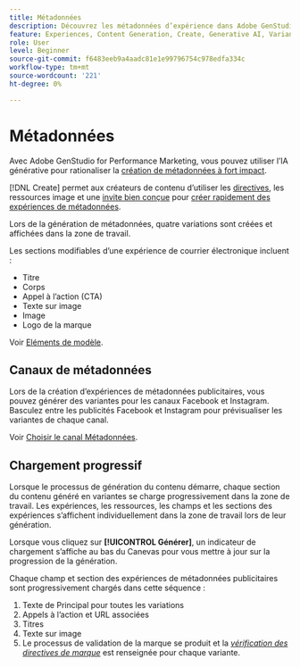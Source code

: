 ```yaml
---
title: Métadonnées
description: Découvrez les métadonnées d’expérience dans Adobe GenStudio for Performance Marketing.
feature: Experiences, Content Generation, Create, Generative AI, Variant Generation
role: User
level: Beginner
source-git-commit: f6483eeb9a4aadc81e1e99796754c978edfa334c
workflow-type: tm+mt
source-wordcount: '221'
ht-degree: 0%

---
```



# Métadonnées

Avec Adobe GenStudio for Performance Marketing, vous pouvez utiliser l’IA générative pour rationaliser la [création de métadonnées à fort impact](/help/user-guide/create/create-meta-ad.md).

[!DNL Create] permet aux créateurs de contenu d’utiliser les [directives](/help/user-guide/guidelines/overview.md), les ressources image et une [ invite bien conçue](/help/user-guide/effective-prompts.md) pour [créer rapidement des expériences de métadonnées](/help/user-guide/create/create-meta-ad.md).

Lors de la génération de métadonnées, quatre variations sont créées et affichées dans la zone de travail.

Les sections modifiables d’une expérience de courrier électronique incluent :

* Titre
* Corps
* Appel à l’action (CTA)
* Texte sur image
* Image
* Logo de la marque

Voir [Eléments de modèle](/help/user-guide/content/use-templates.md#template-elements).

<!-- ## Meta ad capabilities

Content creators and marketers can produce brand-consistent Meta ad experiences in GenStudio for Performance Marketing. -->

## Canaux de métadonnées

Lors de la création d’expériences de métadonnées publicitaires, vous pouvez générer des variantes pour les canaux Facebook et Instagram. Basculez entre les publicités Facebook et Instagram pour prévisualiser les variantes de chaque canal.

Voir [Choisir le canal Métadonnées](/help/user-guide/create/create-meta-ad.md#choose-meta-ads-channel).

## Chargement progressif

Lorsque le processus de génération du contenu démarre, chaque section du contenu généré en variantes se charge progressivement dans la zone de travail. Les expériences, les ressources, les champs et les sections des expériences s’affichent individuellement dans la zone de travail lors de leur génération.

Lorsque vous cliquez sur **[!UICONTROL Générer]**, un indicateur de chargement s’affiche au bas du Canevas pour vous mettre à jour sur la progression de la génération.

Chaque champ et section des expériences de métadonnées publicitaires sont progressivement chargés dans cette séquence :

1. Texte de Principal pour toutes les variations
1. Appels à l’action et URL associées
1. Titres
1. Texte sur image
1. Le processus de validation de la marque se produit et la [_vérification des directives de marque_](/help/user-guide/guidelines/brand-validation.md#brand-guidelines-check) est renseignée pour chaque variante.
